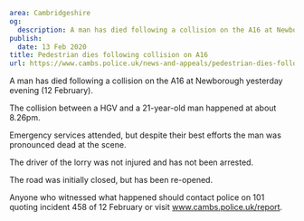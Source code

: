 ```yaml
area: Cambridgeshire
og:
  description: A man has died following a collision on the A16 at Newborough yesterday evening (12 February).
publish:
  date: 13 Feb 2020
title: Pedestrian dies following collision on A16
url: https://www.cambs.police.uk/news-and-appeals/pedestrian-dies-following-collision-on-a16
```

A man has died following a collision on the A16 at Newborough yesterday evening (12 February).

The collision between a HGV and a 21-year-old man happened at about 8.26pm.

Emergency services attended, but despite their best efforts the man was pronounced dead at the scene.

The driver of the lorry was not injured and has not been arrested.

The road was initially closed, but has been re-opened.

Anyone who witnessed what happened should contact police on 101 quoting incident 458 of 12 February or visit www.cambs.police.uk/report.
